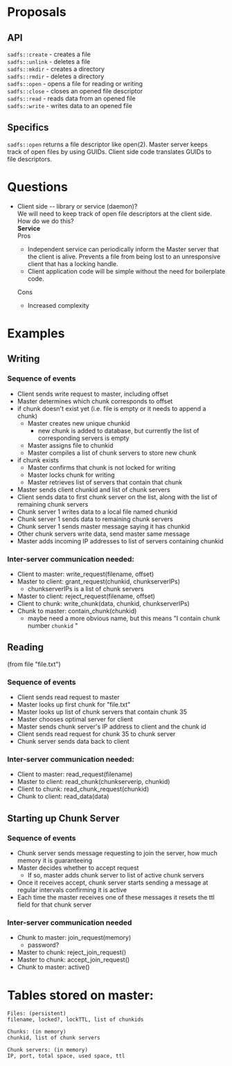 # Proposals
## API
`sadfs::create` - creates a file  
`sadfs::unlink` - deletes a file  
`sadfs::mkdir`  - creates a directory  
`sadfs::rmdir`  - deletes a directory  
`sadfs::open`   - opens a file for reading or writing  
`sadfs::close`  - closes an opened file descriptor  
`sadfs::read`   - reads data from an opened file  
`sadfs::write`  - writes data to an opened file  

## Specifics
`sadfs::open` returns a file descriptor like open(2). Master server keeps  
track of open files by using GUIDs. Client side code translates GUIDs to  
file descriptors.

# Questions
* Client side -- library or service (daemon)?  
  We will need to keep track of open file descriptors at the client side.  
  How do we do this?  
  **Service**  
  Pros  
    * Independent service can periodically inform the Master server that  
      the client is alive. Prevents a file from being lost to an unresponsive  
      client that has a locking handle.
    * Client application code will be simple without the need for boilerplate  
      code.

  Cons  
    * Increased complexity


# Examples

## Writing 

### Sequence of events
* Client sends write request to master, including offset
* Master determines which chunk corresponds to offset
* if chunk doesn't exist yet (i.e. file is empty or it needs to append a chunk)
	* Master creates new unique chunkid
		* new chunk is added to database, but currently the list of corresponding servers is empty
	* Master assigns file to chunkid
	* Master compiles a list of chunk servers to store new chunk
* if chunk exists
	* Master confirms that chunk is not locked for writing
	* Master locks chunk for writing
	* Master retrieves list of servers that contain that chunk
* Master sends client chunkid and list of chunk servers
* Client sends data to first chunk server on the list, along with the list of remaining chunk servers
* Chunk server 1 writes data to a local file named chunkid
* Chunk server 1 sends data to remaining chunk servers
* Chunk server 1 sends master message saying it has chunkid
* Other chunk servers write data, send master same message
* Master adds incoming IP addresses to list of servers containing chunkid

### Inter-server communication needed:
* Client to master: write_request(filename, offset)
* Master to client: grant_request(chunkid, chunkserverIPs)
	* chunkserverIPs is a list of chunk servers
* Master to client: reject_request(filename, offset)
* Client to chunk: write_chunk(data, chunkid, chunkserverIPs)
* Chunk to master: contain_chunk(chunkid)
  * maybe need a more obvious name, but this means "I contain chunk number `chunkid` "

## Reading 
(from file "file.txt")

### Sequence of events
* Client sends read request to master
* Master looks up first chunk for "file.txt"
* Master looks up list of chunk servers that contain chunk 35
* Master chooses optimal server for client
* Master sends chunk server's IP address to client and the chunk id
* Client sends read request for chunk 35 to chunk server
* Chunk server sends data back to client

### Inter-server communication needed:
* Client to master: read_request(filename)
* Master to client: read_chunk(chunkserverip, chunkid)
* Client to chunk: read_chunk_request(chunkid)
* Chunk to client: read_data(data)

## Starting up Chunk Server

### Sequence of events
* Chunk server sends message requesting to join the server, how much memory it is guaranteeing
* Master decides whether to accept request
	* If so, master adds chunk server to list of active chunk servers
* Once it receives accept, chunk server starts sending a message at regular intervals confirming it is active
* Each time the master receives one of these messages it resets the ttl field for that chunk server

### Inter-server communication needed
* Chunk to master: join_request(memory)
	* password?
* Master to chunk: reject_join_request()
* Master to chunk: accept_join_request()
* Chunk to master: active()

# Tables stored on master:
	Files: (persistent)
	filename, locked?, lockTTL, list of chunkids

	Chunks: (in memory)
	chunkid, list of chunk servers

  	Chunk servers: (in memory)
  	IP, port, total space, used space, ttl
